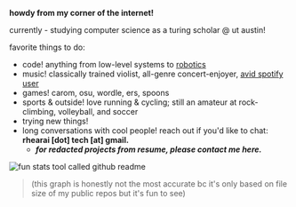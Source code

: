**howdy from my corner of the internet!**

currently - studying computer science as a turing scholar @ ut austin!

favorite things to do:
- code! anything from low-level systems to [robotics](https://github.com/AbhinavPeri/JugglingIsaacGymEnvs)
- music! classically trained violist, all-genre concert-enjoyer, [avid spotify user](https://open.spotify.com/user/1hiprbqaie8knj690gib32k8t)
- games! carom, osu, wordle, ers, spoons
- sports & outside! love running & cycling; still an amateur at rock-climbing, volleyball, and soccer
- trying new things! 
- long conversations with cool people! reach out if you'd like to chat: **rhearai \[dot\] tech \[at\] gmail.**
  - _**for redacted projects from resume, please contact me here.**_

![fun stats tool called github readme](https://github-readme-stats-one-eta-61.vercel.app/api/top-langs?username=rheiformes&langs_count=8&layout=compact&&bg_color=ffffff&title_color=000000&text_color=000000&font=courier&hide=Jupyter%20Notebook)

> (this graph is honestly not the most accurate bc it's only based on file size of my public repos but it's fun to see)
